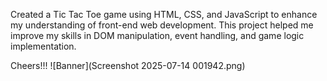 Created a Tic Tac Toe game using HTML, CSS, and JavaScript to enhance my understanding of front-end web development. This project helped me improve my skills in DOM manipulation, event handling, and game logic implementation.

Cheers!!!
![Banner](Screenshot 2025-07-14 001942.png)
